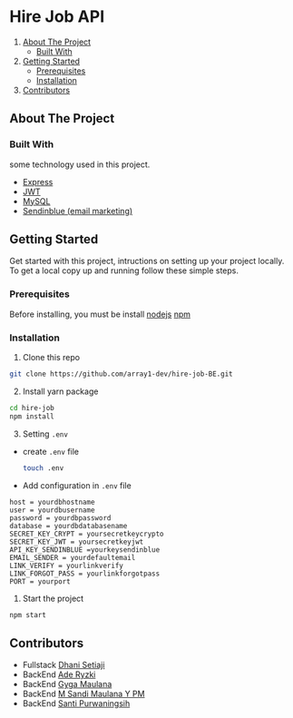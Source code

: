 # Hire Job API

<!-- NAVIGATION -->
<ol>
    <li>
      <a href="#about-the-project">About The Project</a>
      <ul>
        <li><a href="#built-with">Built With</a></li>
      </ul>
    </li>
    <li>
      <a href="#getting-started">Getting Started</a>
      <ul>
        <li><a href="#prerequisites">Prerequisites</a></li>
        <li><a href="#installation">Installation</a></li>
      </ul>
    </li>
    <li><a href="#contributors">Contributors</a></li>
  </ol>

<!-- ABOUT THE PROJECT -->

## About The Project

### Built With

some technology used in this project.

- [Express](https://expressjs.com)
- [JWT](https://jwt.io)
- [MySQL](https://mysql.com)
- [Sendinblue (email marketing)](https://www.sendinblue.com)


<!-- GETTING STARTED -->

## Getting Started

Get started with this project, intructions on setting up your project locally.
To get a local copy up and running follow these simple steps.

### Prerequisites

Before installing, you must be install [nodejs](https://nodejs.org) [npm](https://docs.npmjs.com/downloading-and-installing-node-js-and-npm)

### Installation

1. Clone this repo

```sh
git clone https://github.com/array1-dev/hire-job-BE.git
```

2. Install yarn package

```sh
cd hire-job
npm install
```

3. Setting `.env`

- create `.env` file

  ```sh
  touch .env
  ```

- Add configuration in `.env` file

```
host = yourdbhostname
user = yourdbusername
password = yourdbpassword
database = yourdbdatabasename
SECRET_KEY_CRYPT = yoursecretkeycrypto
SECRET_KEY_JWT = yoursecretkeyjwt
API_KEY_SENDINBLUE =yourkeysendinblue
EMAIL_SENDER = yourdefaultemail
LINK_VERIFY = yourlinkverify
LINK_FORGOT_PASS = yourlinkforgotpass
PORT = yourport
```


1. Start the project

```sh
npm start
```

<!-- Contributors -->

## Contributors

- Fullstack [Dhani Setiaji](https://github.com/dhanisetiaji)
- BackEnd [Ade Ryzki](https://github.com/ade-ryzki)
- BackEnd [Gyga Maulana](https://github.com/GygaMaulana)
- BackEnd [M Sandi Maulana Y PM](https://github.com/muhammadsandi12)
- BackEnd [Santi Purwaningsih](https://github.com/sangkanfaiq)



